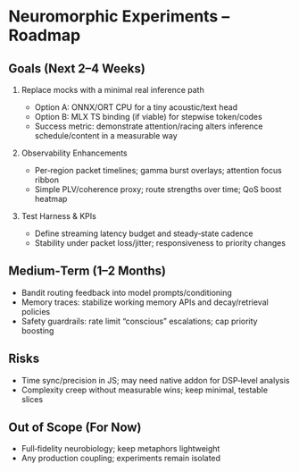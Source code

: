 # Neuromorphic Experiments – Roadmap

## Goals (Next 2–4 Weeks)
1. Replace mocks with a minimal real inference path
   - Option A: ONNX/ORT CPU for a tiny acoustic/text head
   - Option B: MLX TS binding (if viable) for stepwise token/codes
   - Success metric: demonstrate attention/racing alters inference schedule/content in a measurable way

2. Observability Enhancements
   - Per‑region packet timelines; gamma burst overlays; attention focus ribbon
   - Simple PLV/coherence proxy; route strengths over time; QoS boost heatmap

3. Test Harness & KPIs
   - Define streaming latency budget and steady‑state cadence
   - Stability under packet loss/jitter; responsiveness to priority changes

## Medium‑Term (1–2 Months)
- Bandit routing feedback into model prompts/conditioning
- Memory traces: stabilize working memory APIs and decay/retrieval policies
- Safety guardrails: rate limit “conscious” escalations; cap priority boosting

## Risks
- Time sync/precision in JS; may need native addon for DSP‑level analysis
- Complexity creep without measurable wins; keep minimal, testable slices

## Out of Scope (For Now)
- Full‑fidelity neurobiology; keep metaphors lightweight
- Any production coupling; experiments remain isolated
